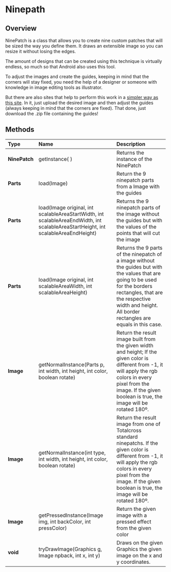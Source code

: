 # Ninepath

## Overview

NinePatch is a class that allows you to create nine custom patches that will be sized the way you define them. It draws an extensible image so you can resize it without losing the edges.

The amount of designs that can be created using this technique is virtually endless, so much so that Android also uses this tool.

To adjust the images and create the guides, keeping in mind that the corners will stay fixed, you need the help of a designer or someone with knowledge in image editing tools as illustrator.

But there are also sites that help to perform this work in a [simpler way as this site](https://romannurik.github.io/AndroidAssetStudio/nine-patches.html#source.type=image&sourceDensity=480&name=multibutton). In it, just upload the desired image and then adjust the guides \(always keeping in mind that the corners are fixed\). That done, just download the .zip file containing the guides!

## Methods

| Type | Name | Description |
| :--- | :--- | :--- |
| **NinePatch** | getInstance\( \) | Returns the instance of the NinePatch |
| **Parts** | load\(Image\) | Return the 9 ninepatch parts from a Image with the guides |
| **Parts** | load\(Image original, int scalableAreaStartWidth, int scalableAreaEndWidth, int scalableAreaStartHeight, int scalableAreaEndHeight\) | Returns the 9 ninepatch parts of the image without the guides but with the values of the points that will cut the image |
| **Parts** | load\(Image original, int scalableAreaWidth, int scalableAreaHeight\) | Returns the 9 parts of the ninepatch of a image without the guides but with the values that are going to be used for the borders rectangles, that are the respective width and height. All border rectangles are equals in this case. |
| **Image** | getNormalInstance\(Parts p, int width, int height, int color, boolean rotate\) | Return the result image built from the given width and height; If the given color is different from -1, it will apply the rgb colors in every pixel from the image. If the given boolean is true, the image will be rotated 180º. |
| **Image** | getNormalInstance\(int type, int width, int height, int color, boolean rotate\) | Return the result image from one of Totalcross standard ninepatchs. If the given color is different from -1, it will apply the rgb colors in every pixel from the image. If the given boolean is true, the image will be rotated 180º. |
| **Image** | getPressedInstance\(Image img, int backColor, int pressColor\) | Return the given image with a pressed effect from the given color |
| **void** | tryDrawImage\(Graphics g, Image npback, int x, int y\) | Draws on the given Graphics the given image on the x and y coordinates. |



